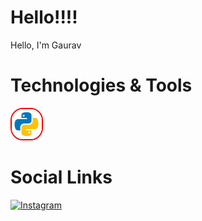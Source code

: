 # Hello!!!!
<div>
Hello,
I'm Gaurav <br>
</div>

# Technologies & Tools
<div>
<img src="./img/icons8-python.gif" title="Python" style = " border:2px solid red; border-radius:20px;">

<br>
</div>

# Social Links
<div>
<a href="https://www.instagram.com" target="_blank">
    <img height="50" title="Instagram" src="https://iconscout.com/lottie/instagram-4865722"/>
  </a>
  <br>
</div>
